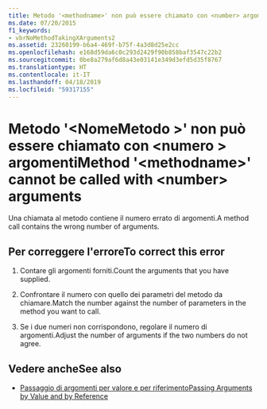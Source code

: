 ```yaml
---
title: Metodo '<methodname>' non può essere chiamato con <number> argomenti
ms.date: 07/20/2015
f1_keywords:
- vbrNoMethodTakingXArguments2
ms.assetid: 23260199-b6a4-469f-b75f-4a3d8d25e2cc
ms.openlocfilehash: e168d59da6c0c293d2429f90b858baf3547c22b2
ms.sourcegitcommit: 0be8a279af6d8a43e03141e349d3efd5d35f8767
ms.translationtype: HT
ms.contentlocale: it-IT
ms.lasthandoff: 04/18/2019
ms.locfileid: "59317155"
---
```

# <a name="method-methodname-cannot-be-called-with-number-arguments"></a><span data-ttu-id="c05ff-102">Metodo '\<NomeMetodo >' non può essere chiamato con \<numero > argomenti</span><span class="sxs-lookup"><span data-stu-id="c05ff-102">Method '\<methodname>' cannot be called with \<number> arguments</span></span>
<span data-ttu-id="c05ff-103">Una chiamata al metodo contiene il numero errato di argomenti.</span><span class="sxs-lookup"><span data-stu-id="c05ff-103">A method call contains the wrong number of arguments.</span></span>  
  
## <a name="to-correct-this-error"></a><span data-ttu-id="c05ff-104">Per correggere l'errore</span><span class="sxs-lookup"><span data-stu-id="c05ff-104">To correct this error</span></span>  
  
1. <span data-ttu-id="c05ff-105">Contare gli argomenti forniti.</span><span class="sxs-lookup"><span data-stu-id="c05ff-105">Count the arguments that you have supplied.</span></span>  
  
2. <span data-ttu-id="c05ff-106">Confrontare il numero con quello dei parametri del metodo da chiamare.</span><span class="sxs-lookup"><span data-stu-id="c05ff-106">Match the number against the number of parameters in the method you want to call.</span></span>  
  
3. <span data-ttu-id="c05ff-107">Se i due numeri non corrispondono, regolare il numero di argomenti.</span><span class="sxs-lookup"><span data-stu-id="c05ff-107">Adjust the number of arguments if the two numbers do not agree.</span></span>  
  
## <a name="see-also"></a><span data-ttu-id="c05ff-108">Vedere anche</span><span class="sxs-lookup"><span data-stu-id="c05ff-108">See also</span></span>

- [<span data-ttu-id="c05ff-109">Passaggio di argomenti per valore e per riferimento</span><span class="sxs-lookup"><span data-stu-id="c05ff-109">Passing Arguments by Value and by Reference</span></span>](../../visual-basic/programming-guide/language-features/procedures/passing-arguments-by-value-and-by-reference.md)
